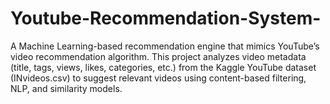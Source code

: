 # Youtube-Recommendation-System-
A Machine Learning-based recommendation engine that mimics YouTube’s video recommendation algorithm. This project analyzes video metadata (title, tags, views, likes, categories, etc.) from the Kaggle YouTube dataset (INvideos.csv) to suggest relevant videos using content-based filtering, NLP, and similarity models.
